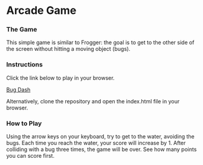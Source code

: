 # Arcade Game

### The Game

This simple game is similar to Frogger: the goal is to get to the other side of the screen without hitting a moving object (bugs).

### Instructions

Click the link below to play in your browser.

[Bug Dash](https://nataliecardot.com/arcade-game/index.html)

Alternatively, clone the repository and open the index.html file in your browser.

### How to Play

Using the arrow keys on your keyboard, try to get to the water, avoiding the bugs. Each time you reach the water, your score will increase by 1. After colliding with a bug three times, the game will be over. See how many points you can score first.
